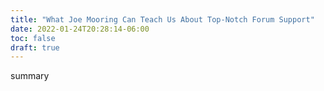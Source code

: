```yaml
---
title: "What Joe Mooring Can Teach Us About Top-Notch Forum Support"
date: 2022-01-24T20:28:14-06:00
toc: false
draft: true
---
```


summary

<!--more-->

